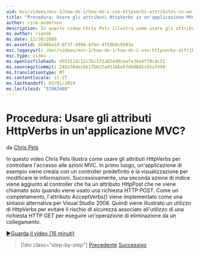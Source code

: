 ```yaml
---
uid: mvc/videos/mvc-2/how-do-i/how-do-i-use-httpverbs-attributes-in-an-mvc-application
title: "Procedura: Usare gli attributi HttpVerbs in un'applicazione MVC? | Microsoft Docs"
author: rick-anderson
description: In questo video Chris Pels illustra come usare gli attributi HttpVerbs per controllare l'accesso alle azioni MVC. In primo luogo, viene creata un'applicazione di esempio con un coamministratore predefinito...
ms.author: riande
ms.date: 12/30/2009
ms.assetid: d2488a1d-0f3f-4994-8fbe-4f59b8c9503e
msc.legacyurl: /mvc/videos/mvc-2/how-do-i/how-do-i-use-httpverbs-attributes-in-an-mvc-application
msc.type: video
ms.openlocfilehash: d55151dc12c35c172a854d0caafe30a4f70c8c52
ms.sourcegitcommit: 24b1f6decbb17bb22a45166e5fdb0845c65af498
ms.translationtype: MT
ms.contentlocale: it-IT
ms.lasthandoff: 03/01/2019
ms.locfileid: "57063488"
---
```

<a name="how-do-i-use-httpverbs-attributes-in-an-mvc-application"></a>Procedura: Usare gli attributi HttpVerbs in un'applicazione MVC?
====================
da [Chris Pels](https://twitter.com/chrispels)

In questo video Chris Pels illustra come usare gli attributi HttpVerbs per controllare l'accesso alle azioni MVC. In primo luogo, un'applicazione di esempio viene creata con un controller predefinito e la visualizzazione per modificare le informazioni. Successivamente, una seconda azione di indice viene aggiunto al controller che ha un attributo HttpPost che ne viene chiamato solo quando viene usato una richiesta HTTP POST. Come un completamento, l'attributo AcceptVerbs() viene implementato come una sintassi alternativa per Visual Studio 2008. Quindi viene illustrato un utilizzo di HttpVerbs per evitare il rischio di sicurezza associato all'utilizzo di una richiesta HTTP GET per eseguire un'operazione di eliminazione da un collegamento.

[&#9654;Guarda il video (16 minuti)](https://channel9.msdn.com/Blogs/ASP-NET-Site-Videos/how-do-i-use-httpverbs-attributes-in-an-mvc-application)

> [!div class="step-by-step"]
> [Precedente](how-do-i-work-with-model-binders-in-an-mvc-application.md)
> [Successivo](mvc2-html-encoding.md)
